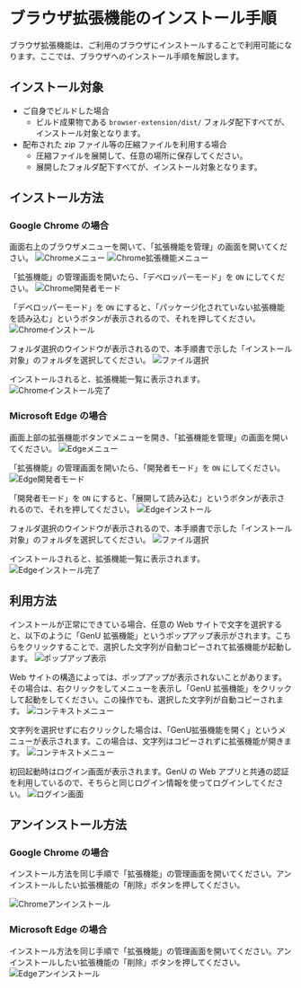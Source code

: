 # ブラウザ拡張機能のインストール手順

ブラウザ拡張機能は、ご利用のブラウザにインストールすることで利用可能になります。ここでは、ブラウザへのインストール手順を解説します。

## インストール対象

* ご自身でビルドした場合
  * ビルド成果物である `browser-extension/dist/` フォルダ配下すべてが、インストール対象となります。
* 配布された zip ファイル等の圧縮ファイルを利用する場合
  * 圧縮ファイルを展開して、任意の場所に保存してください。
  * 展開したフォルダ配下すべてが、インストール対象となります。
  
## インストール方法

### Google Chrome の場合

画面右上のブラウザメニューを開いて、「拡張機能を管理」の画面を開いてください。
![Chromeメニュー](../assets/images/extension/chrome_menu.png)
![Chrome拡張機能メニュー](../assets/images/extension/chrome_extension_menu.png)

「拡張機能」の管理画面を開いたら、「デベロッパーモード」を `ON` にしてください。
![Chrome開発者モード](../assets/images/extension/chrome_dev_mode.png)

「デベロッパーモード」を `ON` にすると、「パッケージ化されていない拡張機能を読み込む」というボタンが表示されるので、それを押してください。
![Chromeインストール](../assets/images/extension/chrome_install.png)

フォルダ選択のウインドウが表示されるので、本手順書で示した「インストール対象」のフォルダを選択してください。
![ファイル選択](../assets/images/extension/file_choose.png)

インストールされると、拡張機能一覧に表示されます。
![Chromeインストール完了](../assets/images/extension/chrome_installed.png)

### Microsoft Edge の場合

画面上部の拡張機能ボタンでメニューを開き、「拡張機能を管理」の画面を開いてください。
![Edgeメニュー](../assets/images/extension/edge_menu.png)

「拡張機能」の管理画面を開いたら、「開発者モード」を `ON` にしてください。
![Edge開発者モード](../assets/images/extension/edge_dev_mode.png)

「開発者モード」を `ON` にすると、「展開して読み込む」というボタンが表示されるので、それを押してください。
![Edgeインストール](../assets/images/extension/edge_install.png)

フォルダ選択のウインドウが表示されるので、本手順書で示した「インストール対象」のフォルダを選択してください。
![ファイル選択](../assets/images/extension/file_choose.png)

インストールされると、拡張機能一覧に表示されます。
![Edgeインストール完了](../assets/images/extension/edge_installed.png)

## 利用方法

インストールが正常にできている場合、任意の Web サイトで文字を選択すると、以下のように「GenU 拡張機能」というポップアップ表示がされます。こちらをクリックすることで、選択した文字列が自動コピーされて拡張機能が起動します。
![ポップアップ表示](../assets/images/extension/extension_popup.png)

Web サイトの構造によっては、ポップアップが表示されないことがあります。その場合は、右クリックをしてメニューを表示し「GenU 拡張機能」をクリックして起動をしてください。この操作でも、選択した文字列が自動コピーされます。
![コンテキストメニュー](../assets/images/extension/extension_context_menu.png)

文字列を選択せずに右クリックした場合は、「GenU拡張機能を開く」というメニューが表示されます。この場合は、文字列はコピーされずに拡張機能が開きます。
![コンテキストメニュー](../assets/images/extension/extension_context_menu_default.png)

初回起動時はログイン画面が表示されます。GenU の Web アプリと共通の認証を利用しているので、そちらと同じログイン情報を使ってログインしてください。
![ログイン画面](../assets/images/extension/extension_login.png)

## アンインストール方法

### Google Chrome の場合

インストール方法を同じ手順で「拡張機能」の管理画面を開いてください。アンインストールしたい拡張機能の「削除」ボタンを押してください。

![Chromeアンインストール](../assets/images/extension/chrome_delete.png)

### Microsoft Edge の場合

インストール方法を同じ手順で「拡張機能」の管理画面を開いてください。アンインストールしたい拡張機能の「削除」ボタンを押してください。
![Edgeアンインストール](../assets/images/extension/edge_delete.png)